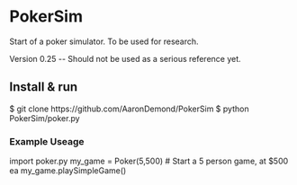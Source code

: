 # PokerSim
Start of a poker simulator. To be used for research. 

Version 0.25 -- Should not be used as a serious reference yet.

<h2>Install & run</h2>
	$ git clone https://github.com/AaronDemond/PokerSim
	$ python PokerSim/poker.py

<h3>Example Useage</h3>
	import poker.py
	my_game = Poker(5,500) # Start a 5 person game, at $500 ea
	my_game.playSimpleGame()


	


	
	
	



